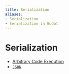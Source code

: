 ```yaml
---
title: Serialization
aliases:
- Serialization
- Serialization in Godot
---
```


# Serialization

- [Arbitrary Code Execution](godot-serialize-arbitrary-code-execution.md)
- [`JSON`](godot-json.md)
